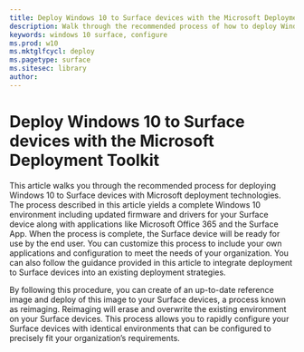 ```yaml
---
title: Deploy Windows 10 to Surface devices with the Microsoft Deployment Toolkit (Surface)
description: Walk through the recommended process of how to deploy Windows 10 to your Surface devices with the Microsoft Deployment Toolkit.
keywords: windows 10 surface, configure
ms.prod: w10
ms.mktglfcycl: deploy
ms.pagetype: surface
ms.sitesec: library
author: 
---
```


#  Deploy Windows 10 to Surface devices with the Microsoft Deployment Toolkit

This article walks you through the recommended process for deploying Windows 10 to Surface devices with Microsoft deployment technologies. The process described in this article yields a complete Windows 10 environment including updated firmware and drivers for your Surface device along with applications like Microsoft Office 365 and the Surface App. When the process is complete, the Surface device will be ready for use by the end user. You can customize this process to include your own applications and configuration to meet the needs of your organization. You can also follow the guidance provided in this article to integrate deployment to Surface devices into an existing deployment strategies.

By following this procedure, you can create of an up-to-date reference image and deploy of this image to your Surface devices, a process known as reimaging. Reimaging will erase and overwrite the existing environment on your Surface devices. This process allows you to rapidly configure your Surface devices with identical environments that can be configured to precisely fit your organization’s requirements. 
